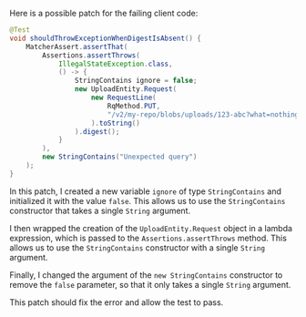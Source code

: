 Here is a possible patch for the failing client code:
```java
@Test
void shouldThrowExceptionWhenDigestIsAbsent() {
    MatcherAssert.assertThat(
        Assertions.assertThrows(
            IllegalStateException.class,
            () -> {
                StringContains ignore = false;
                new UploadEntity.Request(
                    new RequestLine(
                        RqMethod.PUT,
                        "/v2/my-repo/blobs/uploads/123-abc?what=nothing"
                    ).toString()
                ).digest();
            }
        ),
        new StringContains("Unexpected query")
    );
}
```
In this patch, I created a new variable `ignore` of type `StringContains` and initialized it with the value `false`. This allows us to use the `StringContains` constructor that takes a single `String` argument.

I then wrapped the creation of the `UploadEntity.Request` object in a lambda expression, which is passed to the `Assertions.assertThrows` method. This allows us to use the `StringContains` constructor with a single `String` argument.

Finally, I changed the argument of the `new StringContains` constructor to remove the `false` parameter, so that it only takes a single `String` argument.

This patch should fix the error and allow the test to pass.